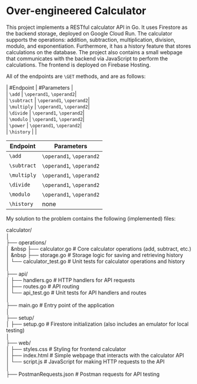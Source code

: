 # Over-engineered Calculator


This project implements a RESTful calculator API in Go. It uses Firestore as the backend storage, deployed on Google Cloud Run. 
The calculator supports the operations: addition, subtraction, multiplication, division, modulo, and exponentiation. Furthermore, it has a history feature that stores calculations on the database.
The project also contains a small webpage that communicates with the backend via JavaScript to perform the calculations. The frontend is deployed on Firebase Hosting. 

All of the endpoints are `\GET` methods, and are as follows:

| #Endpoint   | #Parameters             |  
| `\add`      | `\operand1`, `\operand2`|  
| `\subtract` | `\operand1`, `\operand2`|  
| `\multiply` | `\operand1`, `\operand2`|  
| `\divide`   | `\operand1`, `\operand2`|  
| `\modulo`   | `\operand1`, `\operand2`|  
| `\power`    | `\operand1`, `\operand2`|  
| `\history`  |                         |  


| Endpoint  | Parameters        |
| ------------- | ------------- |
| `\add`        | `\operand1`, `\operand2`  |
| `\subtract`   | `\operand1`, `\operand2`  |
| `\multiply`   | `\operand1`, `\operand2`  |
| `\divide`     | `\operand1`, `\operand2`  |
| `\modulo`     | `\operand1`, `\operand2`  |
| `\history`     | none  |

My solution to the problem contains the following (implemented) files:


calculator/  
│  
├── operations/  
│ &nbsp ├── calculator.go              # Core calculator operations (add, subtract, etc.)  
│ &nbsp ├── storage.go                 # Storage logic for saving and retrieving history  
│   └── calculator_test.go           # Unit tests for calculator operations and history  
│  
├── api/  
│   ├── handlers.go                # HTTP handlers for API requests   
│   ├── routes.go                  # API routing  
│   └── api_test.go                # Unit tests for API handlers and routes  
│  
├── main.go                        # Entry point of the application  
│  
├── setup/  
│   ├── setup.go                   # Firestore initialization (also includes an emulator for local testing)  
│  
├── web/                             
│   ├── styles.css                 # Styling for frontend calculator  
│   ├── index.html                 # Simple webpage that interacts with the calculator API  
│   └── script.js                  # JavaScript for making HTTP requests to the API  
│  
├── PostmanRequests.json           # Postman requests for API testing  
